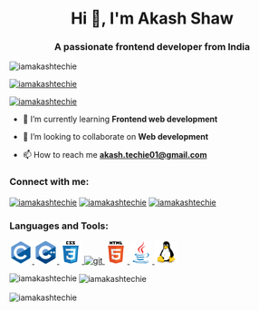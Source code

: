 <h1 align="center">Hi 👋, I'm Akash Shaw</h1>
<h3 align="center">A passionate frontend developer from India</h3>

<p align="left"> <img src="https://komarev.com/ghpvc/?username=iamakashtechie&label=Profile%20views&color=0e75b6&style=flat" alt="iamakashtechie" /> </p>

<p align="left"> <a href="https://github.com/ryo-ma/github-profile-trophy"><img src="https://github-profile-trophy.vercel.app/?username=iamakashtechie" alt="iamakashtechie" /></a> </p>

<p align="left"> <a href="https://twitter.com/iamakashtechie" target="blank"><img src="https://img.shields.io/twitter/follow/iamakashtechie?logo=twitter&style=for-the-badge" alt="iamakashtechie" /></a> </p>

- 🌱 I’m currently learning **Frontend web development**

- 👯 I’m looking to collaborate on **Web development**

- 📫 How to reach me **akash.techie01@gmail.com**

<h3 align="left">Connect with me:</h3>
<p align="left">
<a href="https://twitter.com/iamakashtechie" target="blank"><img align="center" src="https://raw.githubusercontent.com/rahuldkjain/github-profile-readme-generator/master/src/images/icons/Social/twitter.svg" alt="iamakashtechie" height="30" width="40" /></a>
<a href="https://linkedin.com/in/iamakashtechie" target="blank"><img align="center" src="https://raw.githubusercontent.com/rahuldkjain/github-profile-readme-generator/master/src/images/icons/Social/linked-in-alt.svg" alt="iamakashtechie" height="30" width="40" /></a>
<a href="https://instagram.com/iamakashtechie" target="blank"><img align="center" src="https://raw.githubusercontent.com/rahuldkjain/github-profile-readme-generator/master/src/images/icons/Social/instagram.svg" alt="iamakashtechie" height="30" width="40" /></a>
</p>

<h3 align="left">Languages and Tools:</h3>
<p align="left"> <a href="https://www.cprogramming.com/" target="_blank" rel="noreferrer"> <img src="https://raw.githubusercontent.com/devicons/devicon/master/icons/c/c-original.svg" alt="c" width="40" height="40"/> </a> <a href="https://www.w3schools.com/cpp/" target="_blank" rel="noreferrer"> <img src="https://raw.githubusercontent.com/devicons/devicon/master/icons/cplusplus/cplusplus-original.svg" alt="cplusplus" width="40" height="40"/> </a> <a href="https://www.w3schools.com/css/" target="_blank" rel="noreferrer"> <img src="https://raw.githubusercontent.com/devicons/devicon/master/icons/css3/css3-original-wordmark.svg" alt="css3" width="40" height="40"/> </a> <a href="https://git-scm.com/" target="_blank" rel="noreferrer"> <img src="https://www.vectorlogo.zone/logos/git-scm/git-scm-icon.svg" alt="git" width="40" height="40"/> </a> <a href="https://www.w3.org/html/" target="_blank" rel="noreferrer"> <img src="https://raw.githubusercontent.com/devicons/devicon/master/icons/html5/html5-original-wordmark.svg" alt="html5" width="40" height="40"/> </a> <a href="https://www.java.com" target="_blank" rel="noreferrer"> <img src="https://raw.githubusercontent.com/devicons/devicon/master/icons/java/java-original.svg" alt="java" width="40" height="40"/> </a> <a href="https://www.linux.org/" target="_blank" rel="noreferrer"> <img src="https://raw.githubusercontent.com/devicons/devicon/master/icons/linux/linux-original.svg" alt="linux" width="40" height="40"/> </a> </p>

<p><img align="left" src="https://github-readme-stats.vercel.app/api/top-langs?username=iamakashtechie&show_icons=true&locale=en&layout=compact&theme=cobalt" alt="iamakashtechie" /></p>

<p>&nbsp;<img align="center" src="https://github-readme-stats.vercel.app/api?username=iamakashtechie&show_icons=true&locale=en&theme=cobalt" alt="iamakashtechie" /></p>

<p><img align="center" src="https://github-readme-streak-stats.herokuapp.com/?user=iamakashtechie&theme=cobalt" alt="iamakashtechie" /></p>
